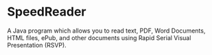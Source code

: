 # SpeedReader
A Java program which allows you to read text, PDF, Word Documents, HTML files, ePub, and other documents using Rapid Serial Visual Presentation (RSVP).
